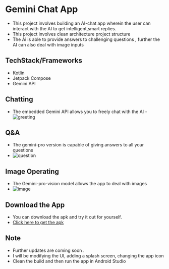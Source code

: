 
# Gemini Chat App
- This project involves building an AI-chat app wherein the user can interact with the AI to get intelligent,smart replies. 
- This project involves clean architecture project structure
- The Ai is able to provide answers to challenging questions , further the AI can also deal with image inputs 


## TechStack/Frameworks
- Kotlin
- Jetpack Compose
- Gemini API

## Chatting
- The embedded Gemini API allows you to freely chat with the AI
-![greeting](https://github.com/sameeran4218/GeminiChatApp/assets/167286080/cf56a8b9-dd34-450c-9e95-a50c9f060692)




## Q&A 
- The gemini-pro version is capable of giving answers to all your questions
- ![question](https://github.com/sameeran4218/GeminiChatApp/assets/167286080/9e1259f1-0c79-4ea9-a11c-5bb5b4bd354b)



## Image Operating
- The Gemini-pro-vision model allows the app to deal with images
- ![image](https://github.com/sameeran4218/GeminiChatApp/assets/167286080/6d1a1f45-8d92-46d1-8c64-c2091ee4265f)


## Download the App
- You can download the apk and try it out for yourself.
- [Click here to get the apk](https://drive.google.com/file/d/1XZYv07uxyuW8t0x4hqYJH_bLmDeuq0cI/view?usp=drive_link)
  
## Note 
- Further updates are coming soon .
- I will be modifying the UI, adding a splash screen, changing the app icon
- Clean the build and then run the app in Android Studio 









